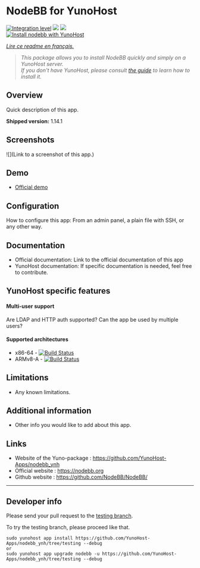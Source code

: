 # NodeBB for YunoHost

[![Integration level](https://dash.yunohost.org/integration/nodebb.svg)](https://dash.yunohost.org/appci/app/nodebb) ![](https://ci-apps.yunohost.org/ci/badges/nodebb.status.svg) ![](https://ci-apps.yunohost.org/ci/badges/nodebb.maintain.svg)  
[![Install nodebb with YunoHost](https://install-app.yunohost.org/install-with-yunohost.png)](https://install-app.yunohost.org/?app=nodebb)

*[Lire ce readme en français.](./README_fr.md)*

> *This package allows you to install NodeBB quickly and simply on a YunoHost server.  
If you don't have YunoHost, please consult [the guide](https://yunohost.org/#/install) to learn how to install it.*

## Overview
Quick description of this app.

**Shipped version:** 1.14.1

## Screenshots

![](Link to a screenshot of this app.)

## Demo

* [Official demo](https://community.nodebb.org/)

## Configuration

How to configure this app: From an admin panel, a plain file with SSH, or any other way.

## Documentation

 * Official documentation: Link to the official documentation of this app
 * YunoHost documentation: If specific documentation is needed, feel free to contribute.

## YunoHost specific features

#### Multi-user support

Are LDAP and HTTP auth supported?
Can the app be used by multiple users?

#### Supported architectures

* x86-64 - [![Build Status](https://ci-apps.yunohost.org/ci/logs/nodebb%20%28Apps%29.svg)](https://ci-apps.yunohost.org/ci/apps/nodebb/)
* ARMv8-A - [![Build Status](https://ci-apps-arm.yunohost.org/ci/logs/nodebb%20%28Apps%29.svg)](https://ci-apps-arm.yunohost.org/ci/apps/nodebb/)

## Limitations

* Any known limitations.

## Additional information

* Other info you would like to add about this app.

## Links

- Website of the Yuno-package : https://github.com/YunoHost-Apps/nodebb_ynh
- Official website : https://nodebb.org
- Github website : https://github.com/NodeBB/NodeBB/

---

## Developer info

Please send your pull request to the [testing branch](https://github.com/YunoHost-Apps/nodebb_ynh/tree/testing).

To try the testing branch, please proceed like that.
```
sudo yunohost app install https://github.com/YunoHost-Apps/nodebb_ynh/tree/testing --debug
or
sudo yunohost app upgrade nodebb -u https://github.com/YunoHost-Apps/nodebb_ynh/tree/testing --debug
```
